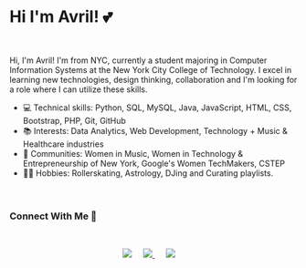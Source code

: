 
# Hi I'm Avril! 💕

<br>

Hi, I'm Avril! I'm from NYC, currently a student majoring in Computer Information Systems at the New York City College of Technology. I excel in learning new technologies, design thinking, collaboration and I'm looking for a role where I can utilize these skills.

* 💻 Technical skills: Python, SQL, MySQL, Java, JavaScript, HTML, CSS, Bootstrap, PHP, Git, GitHub
* 📚 Interests: Data Analytics, Web Development, Technology + Music & Healthcare industries
* 👥 Communities: Women in Music, Women in Technology & Entrepreneurship of New York, Google's Women TechMakers, CSTEP
* 🤸‍♀️ Hobbies: Rollerskating, Astrology, DJing and Curating playlists.
<br><br><br>

### Connect With Me 🔗
  
<br>

<p align="center">
<a href="https://www.linkedin.com/in/avrilkey/"><img src="https://img.shields.io/badge/linkedin-FC5F22?style=for-the-badge&logo=linkedin&logoColor=white" /></a>&nbsp;&nbsp;&nbsp;&nbsp;
<a href="https://twitter.com/ave_irl"><img src="https://img.shields.io/badge/Twitter-1025a1?style=for-the-badge&logo=twitter&logoColor=white" /> </a>&nbsp;&nbsp;&nbsp;&nbsp;
<a href="https://open.spotify.com/user/be2llv68ztkzjzovyy5ebl1we?si=05sXSejyQsCECUykgYLB_A"><img src="https://img.shields.io/badge/Spotify-1ED760?&style=for-the-badge&logo=spotify&logoColor=white" /></a>&nbsp;&nbsp;&nbsp;&nbsp;
  

  

  



